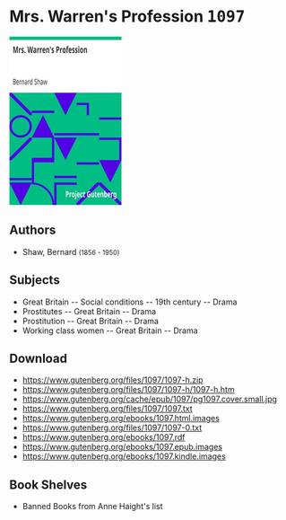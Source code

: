 # Mrs. Warren's Profession <kbd>1097</kbd>

![](./cover.medium.jpg "")

## Authors


 - Shaw, Bernard <small>(1856 - 1950)</small>

## Subjects


 - Great Britain -- Social conditions -- 19th century -- Drama
 - Prostitutes -- Great Britain -- Drama
 - Prostitution -- Great Britain -- Drama
 - Working class women -- Great Britain -- Drama

## Download


 - https://www.gutenberg.org/files/1097/1097-h.zip
 - https://www.gutenberg.org/files/1097/1097-h/1097-h.htm
 - https://www.gutenberg.org/cache/epub/1097/pg1097.cover.small.jpg
 - https://www.gutenberg.org/files/1097/1097.txt
 - https://www.gutenberg.org/ebooks/1097.html.images
 - https://www.gutenberg.org/files/1097/1097-0.txt
 - https://www.gutenberg.org/ebooks/1097.rdf
 - https://www.gutenberg.org/ebooks/1097.epub.images
 - https://www.gutenberg.org/ebooks/1097.kindle.images

## Book Shelves


 - Banned Books from Anne Haight's list
